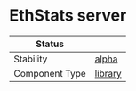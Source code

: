 <!---
Licensed to the Apache Software Foundation (ASF) under one or more contributor license agreements. See the NOTICE
file distributed with this work for additional information regarding copyright ownership. The ASF licenses this file
to You under the Apache License, Version 2.0 (the "License"); you may not use this file except in compliance with the
License. You may obtain a copy of the License at
 *
http://www.apache.org/licenses/LICENSE-2.0
 *
Unless required by applicable law or agreed to in writing, software distributed under the License is distributed on
an "AS IS" BASIS, WITHOUT WARRANTIES OR CONDITIONS OF ANY KIND, either express or implied. See the License for the
specific language governing permissions and limitations under the License.
 --->
# EthStats server

| Status         |           |
|----------------|-----------|
| Stability      | [alpha]   |
| Component Type | [library] |

[alpha]:https://github.com/apache/incubator-tuweni/tree/main/docs/index.md#alpha
[library]:https://github.com/apache/incubator-tuweni/tree/main/docs/index.md#library